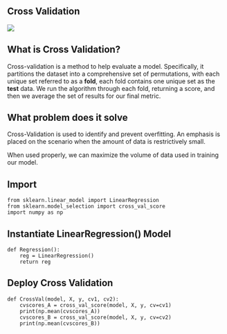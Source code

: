 ## Cross Validation
<img src="https://www.dummies.com/wp-content/uploads/9781119245513-fg1104.jpg" class="inline"/><br>

## What is Cross Validation?
Cross-validation is a method to help evaluate a model. Specifically, it partitions the dataset into a comprehensive set of permutations, with each unique set referred to as a **fold**, each fold contains one unique set as the **test** data. We run the algorithm through each fold, returning a score, and then we average the set of results for our final metric. 

## What problem does it solve
Cross-Validation is used to identify and prevent overfitting. An emphasis is placed on the scenario when the amount of data is restrictively small. 

When used properly, we can maximize the volume of data used in training our model.

## Import
```Python3
from sklearn.linear_model import LinearRegression
from sklearn.model_selection import cross_val_score
import numpy as np
```

## Instantiate LinearRegression() Model
```Python3
def Regression():
    reg = LinearRegression()
    return reg
```

## Deploy Cross Validation
```Python3
def CrossVal(model, X, y, cv1, cv2):
    cvscores_A = cross_val_score(model, X, y, cv=cv1)
    print(np.mean(cvscores_A))
    cvscores_B = cross_val_score(model, X, y, cv=cv2)
    print(np.mean(cvscores_B))
```
